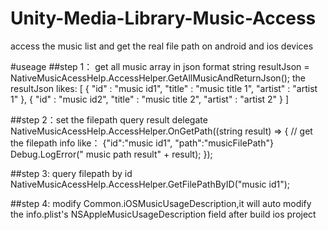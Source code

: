 # Unity-Media-Library-Music-Access
access the music list and get the real file path on android and ios devices

#useage
##step 1： get all music array in json format
string resultJson = NativeMusicAcessHelp.AccessHelper.GetAllMusicAndReturnJson();
the resultJson likes:
[
  {
	"id" : "music id1",
	"title" : "music title 1",
	"artist" : "artist 1"
  },
  {
	"id" : "music id2",
	"title" : "music title 2",
	"artist" : "artist 2"
  }
]

##step 2：set the filepath query result delegate
NativeMusicAcessHelp.AccessHelper.OnGetPath((string result) => {
                    // get the filepath info like：   {"id":"music id1", "path":"musicFilePath"}
                    Debug.LogError(" music path result" + result);
                });
			
##step 3: query filepath by id
NativeMusicAcessHelp.AccessHelper.GetFilePathByID("music id1");


##step 4: modify Common.iOSMusicUsageDescription,it will auto modify the info.plist's NSAppleMusicUsageDescription field after build ios project
